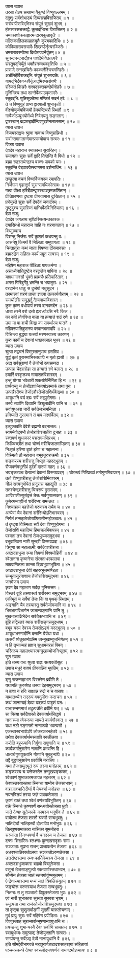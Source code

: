 व्यास उवाच  
तरसा तेऽथ सम्प्राप्य वैकुण्ठं विष्णुवल्लभम् ।  
ददृशुः सर्वशोभाढ्यं दिव्यसद्मविराजितम् ॥ १ ॥  
सरोवापीसरिद्‌भिश्च संयुतं सुखदं शुभम् ।  
हंससारसचक्राह्वैः कूजद्‌भिश्च विराजितम् ॥ २ ॥  
चम्पकाशोककह्लारमन्दारबकुलावृतैः ।  
मल्लिकातिलकाम्रातयुतैः कुरबकादिभिः ॥ ३ ॥  
कोकिलारावसन्नादैः शिखण्डैर्नृत्यरञ्जितैः ।  
भ्रमरारावरम्यैश्च दिव्यैरुपवनैर्युतम्॥ ४ ॥  
सुनन्दनन्दनाद्यैश्च पार्षदैर्भक्तितत्परैः ।  
संस्तुवद्‌भिर्युतं भक्तैरनन्यभववृत्तिभिः ॥ ५ ॥  
प्रासादै रत्नखचितैः काञ्चनैश्चित्रमण्डितैः ।  
अभ्रंलिहैर्विराजद्‌भिः संयुतं शुभसद्मकैः ॥ ६ ॥  
गायद्‌भिर्देवगन्धर्वैर्नृत्यद्‌भिरप्सरोगणैः ।  
रञ्जितं किन्नरैः शश्वद्‌रक्तकण्ठेर्मनोहरैः ॥ ७ ॥  
मुनिभिश्च तथा शान्तैर्वेदपाठकृतादरैः ।  
स्तुवद्‌भिः श्रुतिसूक्तैश्च मण्डितं सदनं हरेः ॥ ८ ॥  
ते च विष्णुगृहं प्राप्य द्वारपालौ शुभाकृती ।  
वीक्ष्योचुर्जयविजयौ हेमयष्टिधरौ स्थितौ ॥ ९ ॥  
गत्वैकोऽप्युभयोर्मध्ये निवेदयतु सङ्गतान् ।  
द्वारस्थान् ब्रह्मरुद्रादीन्विष्णुदर्शनलालसान् ॥ १० ॥  
व्यास उवाच  
विजयस्तद्वचः श्रुत्वा गत्वाथ विष्णुसन्निधौ ।  
सर्वान्समागतान्देवान्प्रणम्योवाच सत्वरः ॥ ११ ॥  
विजय उवाच  
देवदेव महाराज रमाकान्त सुरारिहन् ।  
समागताः सुराः सर्वे द्वारि तिष्ठन्ति वै विभो ॥ १२ ॥  
ब्रह्मा रुद्रस्तथेन्द्रश्च वरुणः पावको यमः ।  
स्तुवन्ति वेदवाक्यैस्त्वाममरा दर्शनार्थिनः ॥ १३ ॥  
व्यास उवाच  
तच्छ्रुत्वा वचनं विष्णर्विजयस्य रमापतिः ।  
निर्जगाम गृहात्तूर्णं सुरान्समधिकोत्सवः ॥ १४ ॥  
गत्वा वीक्ष्य हरिर्देवान्द्वारस्थाञ्छ्रमकर्शितान् ।  
प्रीतिप्रवणया दृष्ट्या प्रीणयामास दुःखितान् ॥ १५ ॥  
प्रणेमुस्ते सुराः सर्वे देवदेवं जनार्दनम् ।  
तुष्टुवुश्च सुरारिघ्नं वाग्भिर्वेदविनिश्चितम् ॥ १६ ॥  
देवा ऊचुः  
देवदेव जगन्नाथ सृष्टिस्थित्यन्तकारक ।  
दयासिन्धो महाराज त्राहि नः शरणागतान् ॥ १७ ॥  
विष्णुरुवाच  
विशन्तु निर्जराः सर्वे कुशलं कथयन्तु वः ।  
आसनेषु किमर्थं वै मिलिताः समुपागताः ॥ १८ ॥  
चिन्तातुराः कथं जाता विषण्णा दीनमानसाः ।  
ब्रह्मरुद्रेण सहिताः कार्यं प्रब्रूत सत्वरम् ॥ १९ ॥  
देवा ऊचुः  
महिषेण महाराज पीडिताः पापकर्मणा ।  
असाध्येनातिदुष्टेन वरदृप्तेन पापिना ॥ २० ॥  
यज्ञभागानसौ भुंक्ते ब्राह्मणैः प्रतिपादितान् ।  
अमरा गिरिदुर्गेषु भ्रमन्ति च भयातुराः ॥ २१ ॥  
वरदानेन धातुः स दुर्जयो मधुसूदन ।  
तस्मात्त्वां शरणं प्राप्ता ज्ञात्वा तत्कार्यगौरवम् ॥ २२ ॥  
समर्थोऽसि समुद्धर्तुं दैत्यमायाविशारद ।  
कुरु कृष्ण वधोपायं तस्य दानवमर्दन ॥ २३ ॥  
धात्रा तस्मै वरो दत्तो ह्यवध्योऽसि नरैः किल ।  
का स्त्री त्वेवंविधा बाला या हन्यात्तं शठं रणे ॥ २४ ॥  
उमा मा वा शची विद्या का समर्थास्य घातने ।  
महिषस्यातिदुष्टस्य वरदानबलादपि ॥ २५ ॥  
विचिन्त्य बुद्ध्या यत्सर्वं मरणस्यास्य कारणम् ।  
कुरु कार्यं च देवानां भक्तवत्सल भूधर ॥ २६ ॥  
व्यास उवाच  
श्रुत्वा तद्वचनं विष्णुस्तानुवाच हसन्निव ।  
युद्धं कृतं पुरास्माभिस्तथापि न मृतो ह्यसौ ॥ २७ ॥  
अद्य सर्वसुराणां वै तेजोभी रूपसम्पदा ।  
उत्पन्ना चेद्वरारोहा सा हन्यात्तं रणे बलात् ॥ २८ ॥  
हयारिं वरदृप्तञ्च मायाशतविशारदम् ।  
हन्तुं योग्या भवेन्नारी शक्त्यंशैर्निर्मिता हि नः ॥ २९ ॥  
प्रार्थयन्तु च तेजोंऽशान्स्त्रियोऽस्माकं तथा पुनः ।  
उत्पन्नैस्तैश्च तेजोंऽशैस्तेजोराशिर्भवेद्यथा ॥ ३० ॥  
आयुधानि वयं दद्मः सर्वे रुद्रपुरोगमाः ।  
तस्यै सर्वाणि दिव्यानि त्रिशूलादीनि यानि च ॥ ३१ ॥  
सर्वायुधधरा नारी सर्वतेजःसमन्विता ।  
हनिष्यति दुरात्मानं तं पापं मदगर्वितम् ॥ ३२ ॥  
व्यास उवाच  
इत्युक्तवति देवेशे ब्रह्मणो वदनात्ततः ।  
स्वयमेवोद्‌बभौ तेजोराशिश्चातीव दुःसहः ॥ ३३ ॥  
रक्तवर्णं शुभाकारं पद्मरागमणिप्रभम् ।  
किञ्चिच्छीतं तथा चोष्णं मरीचिजालमण्डितम् ॥ ३४ ॥  
निःसृतं हरिणा दृष्टं हरेण च महात्मना ।  
विस्मितौ तौ महाराज बभूवतुरुरुक्रमौ ॥ ३५ ॥  
शङ्करस्य शरीरात्तु निःसृतं महदद्‌भुतम् ।  
रौप्यवर्णमभूत्तीव्रं दुर्दर्शं दारुणं महत् ॥ ३६ ॥  
भयङ्करञ्च दैत्यानां देवानां विस्मयप्रदम् ।
घोररूपं गिरिप्रख्यं तमोगुणमिवापरम् ॥ ३७ ॥  
ततो विष्णुशरीरात्तु तेजोराशिमिवापरम् ।  
नीलं सत्त्वगुणोपेतं प्रादुरास महाद्युति ॥ ३८ ॥  
ततश्चेन्द्रशरीरात्तु चित्ररूपं दुरासदम् ।  
आविरासीत्सुसंवृत्तं तेजः सर्वगुणात्मकम् ॥ ३९ ॥  
कुबेरयमवह्नीनां शरीरेभ्यः समन्ततः ।  
निश्चक्राम महत्तेजो वरुणस्य तथैव च ॥ ४० ॥  
अन्येषां चैव देवानां शरीरेभ्योऽतिभास्वरम् ।  
निर्गतं तन्महातेजोराशिरासीन्महोज्ज्वलः ॥ ४१ ॥  
तं दृष्ट्वा विस्मिताः सर्वे देवा विष्णुपुरोगमाः ।  
तेजोराशिं महादिव्यं हिमाचलमिवापरम् ॥ ४२ ॥  
पश्यतां तत्र देवानां तेजःपुञ्जसमुद्‌भवा ।  
बभूवातिवरा नारी सुन्दरी विस्मयप्रदा ॥ ४३ ॥  
त्रिगुणा सा महालक्ष्मीः सर्वदेवशरीरजा ।  
अष्टादशभुजा रम्या त्रिवर्णा विश्वमोहिनी ॥ ४४ ॥  
श्वेतानना कृष्णनेत्रा संरक्ताधरपल्लवा ।  
ताम्रपाणितला कान्ता दिव्यभूषणभूषिता ॥ ४५ ॥  
अष्टादशभुजा देवी सहस्रभुजमण्डिता ।  
सम्भूतासुरनाशाय तेजोराशिसमुद्‌भवा ॥ ४६ ॥  
जनमेजय उवाच  
कृष्ण देव महाभाग सर्वज्ञ मुनिसत्तम ।  
विस्तरं ब्रूहि तस्यास्त्वं शरीरस्य समुद्‌भवम् ॥ ४७ ॥  
एकीभूतं च सर्वेषां तेजः किं वा पृथक् स्थितम् ।  
अङ्गानि चैव तस्यास्तु सर्वतेजोमयानि वा ॥ ४८ ॥  
भिन्नभागविभागेन जातान्यङ्गानि यानि तु ।  
मुखनासाक्षिभेदेन सर्वत्रैकभवानि च ॥ ४९ ॥  
ब्रूहि तद्विस्तरं व्यास शरीराङ्गसमुद्‌भवम् ।  
बभूव यस्य देवस्य तेजसोऽङ्गं यदद्‌भुतम् ॥ ५० ॥  
आयुधाभरणादीनि दत्तानि यैर्यथा यथा ।  
तत्सर्वं श्रोतुकामोऽस्मि त्वन्मुखाम्बुजनिर्गतम् ॥ ५१ ॥  
न हि तृप्याम्यहं ब्रह्मन् सुधामयरसं पिबन् ।  
चरितञ्च महालक्ष्यास्त्वन्मुखाम्भोजनिःसृतम् ॥ ५२ ॥  
सूत उवाच  
इति तस्य वचः श्रुत्वा राज्ञः सत्यवतीसुतः ।  
उवाच मधुरं वाक्यं प्रीणयन्निव भूपतिम् ॥ ५३ ॥  
व्यास उवाच  
शृणु राजन्महाभाग विस्तरेण ब्रवीमि ते ।  
यथामति कुरुश्रेष्ठ तस्या देहसमुद्‌भवम् ॥ ५४ ॥  
न ब्रह्मा न हरिः साक्षान्न रुद्रो न च वासवः ।  
याथातथ्येन तद्‌रूपं वक्तुमीशः कदाचन ॥ ५५ ॥  
कथं जानाम्यहं देव्या यद्‌रूपं यादृशं यतः ।  
वाचारम्भणमात्रं तदुत्पन्नेति ब्रवीमि यत् ॥ ५६ ॥  
सा नित्या सर्वदैवास्ते देवकार्यार्थसिद्धये ।  
नानारूपा त्वेकरूपा जायते कार्यगौरवात् ॥ ५७ ॥  
यथा नटो रङ्गगतो नानारूपो भवत्यसौ ।  
एकरूपस्वभावोऽपि लोकरञ्जनहेतवे ॥ ५८ ॥  
तथैषा देवकार्यार्थमरूपापि स्वलीलया ।  
करोति बहुरूपाणि निर्गुणा सगुणानि च ॥ ५९ ॥  
कार्यकर्मानुसारेण नामानि प्रभवन्ति हि ।  
धात्वर्थगुणयुक्तानि गौणानि सुबहून्यपि ॥ ६० ॥  
तद्वै बुद्ध्यनुसारेण प्रब्रवीमि नराधिप ।  
यथा तेजःसमुद्‌भूतं रूपं तस्या मनोहरम् ॥ ६१ ॥  
शङ्करस्य च यत्तेजस्तेन तन्मुखपङ्कजम् ।  
श्वेतवर्णं शुभाकारमजायत महत्तरम् ॥ ६२ ॥  
केशास्तस्यास्तथा स्निग्धा याम्येन तेजसाभवन् ।  
वक्राग्राश्चातिदीर्घा वै मेघवर्णा मनोहराः ॥ ६३ ॥  
नयनत्रितयं तस्या जज्ञे पावकतेजसा ।  
कृष्णं रक्तं तथा श्वेतं वर्णत्रयविभूषितम् ॥ ६४ ॥  
वक्रे स्निग्धे कृष्णवर्णे सन्ध्ययोस्तेजसा भ्रुवौ ।  
जाते देव्याः सुतेजस्के कामस्य धनुषीव ते ॥ ६५ ॥  
वायोश्च तेजसा शस्तौ श्रवणौ सम्बभूवतुः ।  
नातिदीर्घो नातिह्रस्वौ दोलाविव मनोभुवः ॥ ६६ ॥  
तिलपुष्पसमाकारा नासिका सुमनोहरा ।  
सञ्जाता स्निग्धवर्णा वै धनदस्य च तेजसा ॥ ६७ ॥  
दन्ताः शिखरिणः श्लक्ष्णाः कुन्दाग्रसदृशाः समाः ।  
सञ्जाताः सुप्रभा राजन् प्राजापत्येन तेजसा ॥ ६८ ॥  
अधरश्चातिरक्तोऽस्याः सञ्जातोऽरुणतेजसा ।  
उत्तरोष्ठस्तथा रम्यः कार्तिकेयस्य तेजसा ॥ ६९ ॥  
अष्टादशभुजाकारा बाहवो विष्णुतेजसा ।  
वसूनां तेजसाङ्गुल्यो रक्तवर्णास्तथाभवन् ॥ ७० ॥  
सौम्येन तेजसा जातं स्तनयोर्युग्ममुत्तमम् ।  
ऐन्द्रेणास्यास्तथा मध्यं जातं त्रिवलिसंयुतम् ॥ ७१ ॥  
जङ्घोरू वरुणस्याथ तेजसा सम्बभूवतुः ।  
नितम्बः स तु सञ्जातो विपुलस्तेजसा भुवः ॥ ७२ ॥  
एवं नारी शुभाकारा सुरूपा सुस्वरा भृशम् ।  
समुत्पन्ना तथा राजंस्तेजोराशिसमुद्‌भवा ॥ ७३ ॥  
तां दृष्ट्वा सुष्ठुसर्वाङ्गीं सुदतीं चारुलोचनाम् ।  
मुदं प्रापुः सुराः सर्वे महिषेण प्रपीडिताः ॥ ७४ ॥  
विष्णुस्त्वाह सुरान्सर्वान्भूषणान्यायुधानि च ।  
प्रयच्छन्तु शुभान्यस्यै देवाः सर्वाणि साम्प्रतम् ॥ ७५ ॥  
स्वायुधेभ्यः समुत्पाद्य तेजोयुक्तानि सत्वराः ।  
समर्पयन्तु सर्वेऽद्य देव्यै नानायुधानि वै ॥ ७६ ॥  
इति श्रीमद्देवीभागवते महापुराणेऽष्टादशसाहस्र्यां संहितायां  
पञ्चमस्कन्धे देव्याः स्वरूपोद्‌भववर्णनं नामाष्टमोऽध्यायः ॥ ८ ॥
